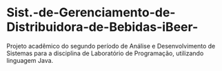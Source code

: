 # Sist.-de-Gerenciamento-de-Distribuidora-de-Bebidas-iBeer-
Projeto acadêmico do segundo período de Análise e Desenvolvimento de Sistemas para a disciplina de Laboratório de Programação, utilizando linguagem Java.
